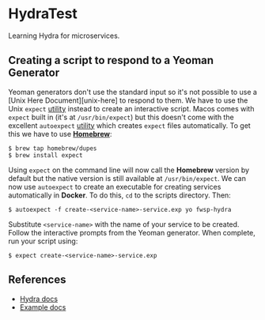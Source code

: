 # HydraTest
Learning Hydra for microservices.

## Creating a script to respond to a Yeoman Generator
Yeoman generators don't use the standard input so it's not possible to use a [Unix Here Document][unix-here] to respond to them. We have to use the Unix `expect` [utility][expect] instead to create an interactive script. Macos comes with `expect` built in (it's at `/usr/bin/expect`) but this doesn't come with the excellent `autoexpect` [utility][autoexpect] which creates `expect` files automatically. To get this we have to use [**Homebrew**][homebrew]:

```
$ brew tap homebrew/dupes
$ brew install expect
```

Using `expect` on the command line will now call the **Homebrew** version by default but the native version is still available at `/usr/bin/expect`. We can now use `autoexpect` to create an executable for creating services automatically in **Docker**. To do this, `cd` to the scripts directory.  Then:

```
$ autoexpect -f create-<service-name>-service.exp yo fwsp-hydra
```

Substitute `<service-name>` with the name of your service to be created. Follow the interactive prompts from the Yeoman generator. When complete, run your script using:

```
$ expect create-<service-name>-service.exp
```

## References
 - [Hydra docs][hydra]
 - [Example docs][example]

 [hydra]: https://www.hydramicroservice.com/
 [example]: https://community.risingstack.com/building-a-microservices-example-game-with-distributed-messaging/
 [here-doc]: http://tldp.org/LDP/abs/html/here-docs.html
 [expect]: https://linux.die.net/man/1/expect
 [autoexpect]: http://expect.sourceforge.net/example/autoexpect.man.html
 [homebrew]: https://brew.sh/